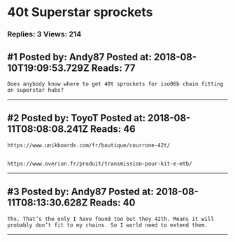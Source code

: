 # 40t Superstar sprockets

### Replies: 3 Views: 214

## \#1 Posted by: Andy87 Posted at: 2018-08-10T19:09:53.729Z Reads: 77

```
Does anybody know where to get 40t sprockets for iso06b chain fitting on superstar hubs?
```

---
## \#2 Posted by: ToyoT Posted at: 2018-08-11T08:08:08.241Z Reads: 46

```
https://www.unikboards.com/fr/boutique/courrone-42t/


https://www.overion.fr/produit/transmission-pour-kit-e-mtb/
```

---
## \#3 Posted by: Andy87 Posted at: 2018-08-11T08:13:30.628Z Reads: 40

```
Thx. That’s the only I have found too but they 42th. Means it will probably don’t fit to my chains. So I world need to extend them.
```

---
